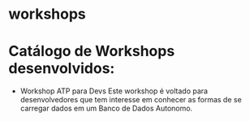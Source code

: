 # workshops
# Catálogo de Workshops desenvolvidos:

- Workshop ATP para Devs
  Este workshop é voltado para desenvolvedores que tem interesse em conhecer as formas de se carregar dados em um Banco de Dados Autonomo.
